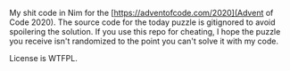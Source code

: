My shit code in Nim for the [https://adventofcode.com/2020](Advent of Code 2020).
The source code for the today puzzle is gitignored to avoid spoilering the solution.
If you use this repo for cheating, I hope the puzzle you receive isn't randomized to the point
you can't solve it with my code.

License is WTFPL.
